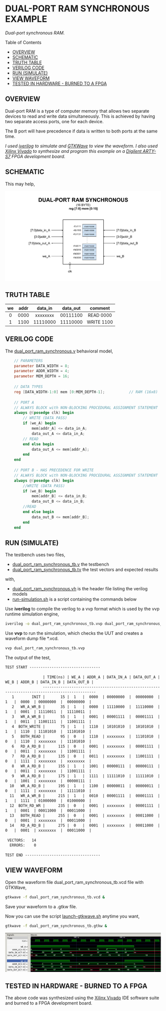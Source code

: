 # DUAL-PORT RAM SYNCHRONOUS EXAMPLE

_Dual-port synchronous RAM._

Table of Contents

* [OVERVIEW](https://github.com/JeffDeCola/my-verilog-examples/tree/master/sequential-logic/memory/dual_port_ram_synchronous#overview)
* [SCHEMATIC](https://github.com/JeffDeCola/my-verilog-examples/tree/master/sequential-logic/memory/dual_port_ram_synchronous#schematic)
* [TRUTH TABLE](https://github.com/JeffDeCola/my-verilog-examples/tree/master/sequential-logic/memory/dual_port_ram_synchronous#truth-table)
* [VERILOG CODE](https://github.com/JeffDeCola/my-verilog-examples/tree/master/sequential-logic/memory/dual_port_ram_synchronous#verilog-code)
* [RUN (SIMULATE)](https://github.com/JeffDeCola/my-verilog-examples/tree/master/sequential-logic/memory/dual_port_ram_synchronous#run-simulate)
* [VIEW WAVEFORM](https://github.com/JeffDeCola/my-verilog-examples/tree/master/sequential-logic/memory/dual_port_ram_synchronous#view-waveform)
* [TESTED IN HARDWARE - BURNED TO A FPGA](https://github.com/JeffDeCola/my-verilog-examples/tree/master/sequential-logic/memory/dual_port_ram_synchronous#tested-in-hardware---burned-to-a-fpga)

## OVERVIEW

Dual-port RAM is a type of computer memory that allows
two separate devices to read and write data simultaneously.
This is achieved by having two separate access ports, one for each device.

The B port will have precedence if data is written to both ports at the same time.

_I used
[iverilog](https://github.com/JeffDeCola/my-cheat-sheets/tree/master/hardware/tools/simulation/iverilog-cheat-sheet)
to simulate and
[GTKWave](https://github.com/JeffDeCola/my-cheat-sheets/tree/master/hardware/tools/simulation/gtkwave-cheat-sheet)
to view the waveform. I also used
[Xilinx Vivado](https://github.com/JeffDeCola/my-cheat-sheets/tree/master/hardware/tools/synthesis/xilinx-vivado-cheat-sheet)
to synthesize and program this example on a
[Digilent ARTY-S7](https://github.com/JeffDeCola/my-cheat-sheets/tree/master/hardware/development/fpga-development-boards/digilent-arty-s7-cheat-sheet)
FPGA development board._

## SCHEMATIC

This may help,

![IMAGE - dual_port_ram_synchronous.jpg - IMAGE](../../../docs/pics/sequential-logic/dual_port_ram_synchronous.jpg)

## TRUTH TABLE

| we    | addr | data_in  | data_out | comment     |
|:-----:|:----:|:--------:|:--------:|:-----------:|
| 0     | 0000 | xxxxxxxx | 00111100 | READ 0000   |
| 1     | 1100 | 11110000 | 11110000 | WRITE 1100  |

## VERILOG CODE

The
[dual_port_ram_synchronous.v](https://github.com/JeffDeCola/my-verilog-examples/blob/master/sequential-logic/memory/dual_port_ram_synchronous/dual_port_ram_synchronous.v)
behavioral model,

```verilog
    // PARAMETERS
    parameter DATA_WIDTH = 8;
    parameter ADDR_WIDTH = 4;
    parameter MEM_DEPTH = 16;

    // DATA TYPES
    reg [DATA_WIDTH-1:0] mem [0:MEM_DEPTH-1];           // RAM (16x8)

    // PORT A
    // ALWAYS BLOCK with NON-BLOCKING PROCEDURAL ASSIGNMENT STATEMENT
    always @(posedge clk) begin
        // WRITE (DATA PASS)
        if (we_A) begin
            mem[addr_A] <= data_in_A;
            data_out_A <= data_in_A;
        // READ
        end else begin
            data_out_A <= mem[addr_A];
        end
    end

    // PORT B - HAS PRECEDENCE FOR WRITE
    // ALWAYS BLOCK with NON-BLOCKING PROCEDURAL ASSIGNMENT STATEMENT
    always @(posedge clk) begin
        //WRITE (DATA PASS)
        if (we_B) begin
            mem[addr_B] <= data_in_B;
            data_out_B <= data_in_B;
        //READ
        end else begin
            data_out_B <= mem[addr_B];
        end
    end
```

## RUN (SIMULATE)

The testbench uses two files,

* [dual_port_ram_synchronous_tb.v](https://github.com/JeffDeCola/my-verilog-examples/blob/master/sequential-logic/memory/dual_port_ram_synchronous/dual_port_ram_synchronous_tb.v)
  the testbench
* [dual_port_ram_synchronous_tb.tv](https://github.com/JeffDeCola/my-verilog-examples/blob/master/sequential-logic/memory/dual_port_ram_synchronous/dual_port_ram_synchronous_tb.tv)
  the test vectors and expected results

with,

* [dual_port_ram_synchronous.vh](https://github.com/JeffDeCola/my-verilog-examples/blob/master/sequential-logic/memory/dual_port_ram_synchronous/dual_port_ram_synchronous.vh)
  is the header file listing the verilog models
* [run-simulation.sh](https://github.com/JeffDeCola/my-verilog-examples/blob/master/sequential-logic/memory/dual_port_ram_synchronous/run-simulation.sh)
  is a script containing the commands below

Use **iverilog** to compile the verilog to a vvp format
which is used by the vvp runtime simulation engine,

```bash
iverilog -o dual_port_ram_synchronous_tb.vvp dual_port_ram_synchronous_tb.v dual_port_ram_synchronous.vh
```

Use **vvp** to run the simulation, which checks the UUT
and creates a waveform dump file *.vcd.

```bash
vvp dual_port_ram_synchronous_tb.vvp
```

The output of the test,

```text
TEST START --------------------------------

                 | TIME(ns) | WE_A | ADDR_A | DATA_IN_A | DATA_OUT_A | WE_B | ADDR_B | DATA_IN_B | DATA_OUT_B |
                 ----------------------------------------------------------------------------------------------
   1        INIT |       15 |  1   |  0000  | 00000000  |  00000000  |  1   |  0000  | 00000000  |  00000000  |
   2   WR_A_WR_B |       35 |  1   |  0000  | 11110000  |  11110000  |  1   |  0001  | 11110011  |  11110011  |
   3   WR_A_WR_B |       55 |  1   |  0001  | 00001111  |  00001111  |  1   |  0011  | 11001111  |  11001111  |
   4  BOTH_WRITE |       75 |  1   |  1110  | 10101010  |  10101010  |  1   |  1110  | 11101010  |  11101010  |
   5   BOTH_READ |       95 |  0   |  1110  | xxxxxxxx  |  11101010  |  0   |  1110  | xxxxxxxx  |  11101010  |
   6   RD_A_RD_B |      115 |  0   |  0001  | xxxxxxxx  |  00001111  |  0   |  0011  | xxxxxxxx  |  11001111  |
   7   RD_A_RD_B |      135 |  0   |  0011  | xxxxxxxx  |  11001111  |  0   |  1111  | xxxxxxxx  |  xxxxxxxx  |
   8   WR_A_RD_B |      155 |  1   |  1001  | 00000111  |  00000111  |  0   |  0011  | xxxxxxxx  |  11001111  |
   9   WR_A_RD_B |      175 |  1   |  1111  | 11111010  |  11111010  |  0   |  1001  | xxxxxxxx  |  00000111  |
  10   WR_A_RD_B |      195 |  1   |  1100  | 00000011  |  00000011  |  0   |  1111  | xxxxxxxx  |  11111010  |
  11   WR_A_WR_B |      215 |  1   |  0010  | 00001111  |  00001111  |  1   |  1111  | 01000000  |  01000000  |
  12  BOTH_RD_WR |      235 |  0   |  0001  | xxxxxxxx  |  00001111  |  1   |  0001  | 00011000  |  00011000  |
  13   BOTH_READ |      255 |  0   |  0001  | xxxxxxxx  |  00011000  |  0   |  0001  | xxxxxxxx  |  00011000  |
  14   RD_A_RD_B |      275 |  0   |  0001  | xxxxxxxx  |  00011000  |  0   |  0001  | xxxxxxxx  |  00011000  |

 VECTORS:   14
  ERRORS:    0

TEST END ----------------------------------
```

## VIEW WAVEFORM

Open the waveform file dual_port_ram_synchronous_tb.vcd file with GTKWave,

```bash
gtkwave -f dual_port_ram_synchronous_tb.vcd &
```

Save your waveform to a .gtkw file.

Now you can use the script
[launch-gtkwave.sh](https://github.com/JeffDeCola/my-verilog-examples/blob/master/launch-GTKWave-script/launch-gtkwave.sh)
anytime you want,

```bash
gtkwave -f dual_port_ram_synchronous_tb.gtkw &
```

![dual_port_ram_synchronous-waveform.jpg](../../../docs/pics/sequential-logic/dual_port_ram_synchronous-waveform.jpg)

## TESTED IN HARDWARE - BURNED TO A FPGA

The above code was synthesized using the
[Xilinx Vivado](https://github.com/JeffDeCola/my-cheat-sheets/tree/master/hardware/tools/synthesis/xilinx-vivado-cheat-sheet)
IDE software suite and burned to a FPGA development board.
